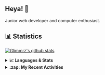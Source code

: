 ## Heya! 👋

Junior web developer and computer enthusiast.

## 📊 Statistics

[![Glimmrz's github stats](https://github-readme-stats.vercel.app/api?username=glimmrz&theme=dark&count_private=true)](https://github.com/anuraghazra/github-readme-stats)

<details>
  <summary><strong>📈 Languages & Stats</strong></summary>
  <img src="https://github-readme-stats.vercel.app/api?username=bunningss&show_icons=true&theme=dark&hide_border=true"
       alt="Tayef's GitHub stats" />
  <img src="https://github-readme-stats.vercel.app/api/top-langs/?username=bunningss&show_icons=true&theme=dark&hide_border=true&layout=compact&langs_count=10"
       alt="Tayef's Top GitHub Languages" />
</details>

<details>
<summary><strong> :zap: My Recent Activities </strong></summary>

<!-- ACTIVITY-LIST:START -->
- [glimmrz pushed to master in glimmrz/borobasket](https://github.com/glimmrz/borobasket/compare/71ca642d11...67b5c9629f)
- [glimmrz pushed to master in glimmrz/borobasket](https://github.com/glimmrz/borobasket/compare/76f9a013b8...71ca642d11)
- [glimmrz pushed to master in glimmrz/borobasket](https://github.com/glimmrz/borobasket/compare/6bd7e27573...76f9a013b8)
- [glimmrz pushed to master in glimmrz/borobasket](https://github.com/glimmrz/borobasket/compare/04f27afd9c...6bd7e27573)
- [glimmrz pushed to master in glimmrz/borobasket](https://github.com/glimmrz/borobasket/compare/27c91c283b...04f27afd9c)
<!-- ACTIVITY-LIST:END -->

</details>
